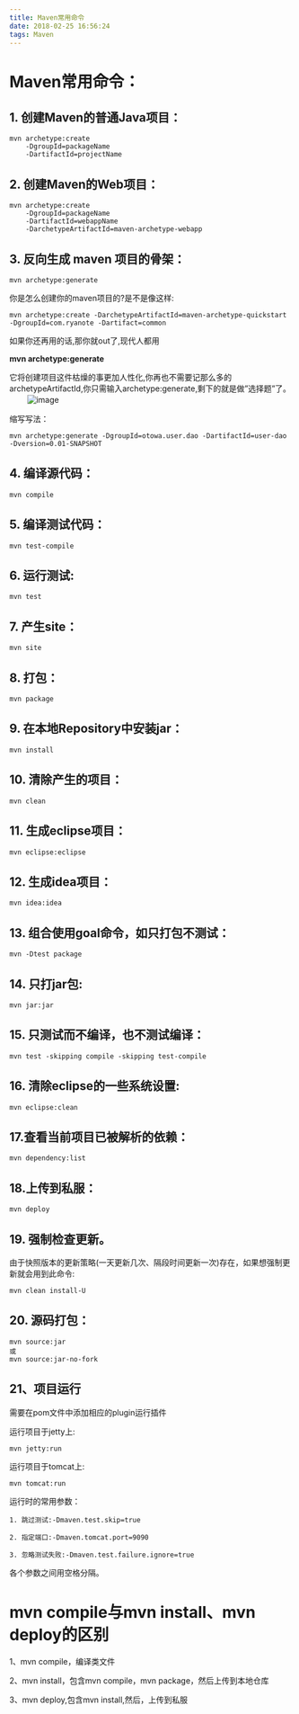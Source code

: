 ```yaml
---
title: Maven常用命令
date: 2018-02-25 16:56:24
tags: Maven
---
```

# Maven常用命令：
## 1. 创建Maven的普通Java项目：


```
mvn archetype:create
    -DgroupId=packageName
    -DartifactId=projectName
```

## 2. 创建Maven的Web项目：


```
mvn archetype:create
    -DgroupId=packageName
    -DartifactId=webappName
    -DarchetypeArtifactId=maven-archetype-webapp
```

## 3. 反向生成 maven 项目的骨架：


```
mvn archetype:generate
```

你是怎么创建你的maven项目的?是不是像这样:


```
mvn archetype:create -DarchetypeArtifactId=maven-archetype-quickstart -DgroupId=com.ryanote -Dartifact=common
```

如果你还再用的话,那你就out了,现代人都用

**mvn archetype:generate**

它将创建项目这件枯燥的事更加人性化,你再也不需要记那么多的archetypeArtifactId,你只需输入archetype:generate,剩下的就是做”选择题”了。
　　
![image](https://images2015.cnblogs.com/blog/983815/201701/983815-20170127032346612-1566232122.png)

缩写写法：

```
mvn archetype:generate -DgroupId=otowa.user.dao -DartifactId=user-dao -Dversion=0.01-SNAPSHOT
```

## 4. 编译源代码：


```
mvn compile
```

## 5. 编译测试代码：


```
mvn test-compile
```

## 6. 运行测试:


```
mvn test
```

## 7. 产生site：


```
mvn site
```

## 8. 打包：


```
mvn package
```

## 9. 在本地Repository中安装jar：


```
mvn install
```


## 10. 清除产生的项目：


```
mvn clean
```
## 11. 生成eclipse项目：


```
mvn eclipse:eclipse
```

## 12. 生成idea项目：


```
mvn idea:idea
```

## 13. 组合使用goal命令，如只打包不测试：


```
mvn -Dtest package
```


## 14. 只打jar包:


```
mvn jar:jar
```

## 15. 只测试而不编译，也不测试编译：


```
mvn test -skipping compile -skipping test-compile
```


## 16. 清除eclipse的一些系统设置:


```
mvn eclipse:clean
```
 
## 17.查看当前项目已被解析的依赖：


```
mvn dependency:list
```

## 18.上传到私服：


```
mvn deploy
```

## 19. 强制检查更新。
由于快照版本的更新策略(一天更新几次、隔段时间更新一次)存在，如果想强制更新就会用到此命令: 


```
mvn clean install-U
```

## 20. 源码打包：


```
mvn source:jar
或
mvn source:jar-no-fork
```

## 21、项目运行
需要在pom文件中添加相应的plugin运行插件

运行项目于jetty上:

```
mvn jetty:run
```
运行项目于tomcat上:

```
mvn tomcat:run
```

运行时的常用参数：


```
1. 跳过测试:-Dmaven.test.skip=true

2. 指定端口:-Dmaven.tomcat.port=9090

3. 忽略测试失败:-Dmaven.test.failure.ignore=true
```


各个参数之间用空格分隔。

# mvn compile与mvn install、mvn deploy的区别
1、mvn compile，编译类文件

2、mvn install，包含mvn compile，mvn package，然后上传到本地仓库

3、mvn deploy,包含mvn install,然后，上传到私服

